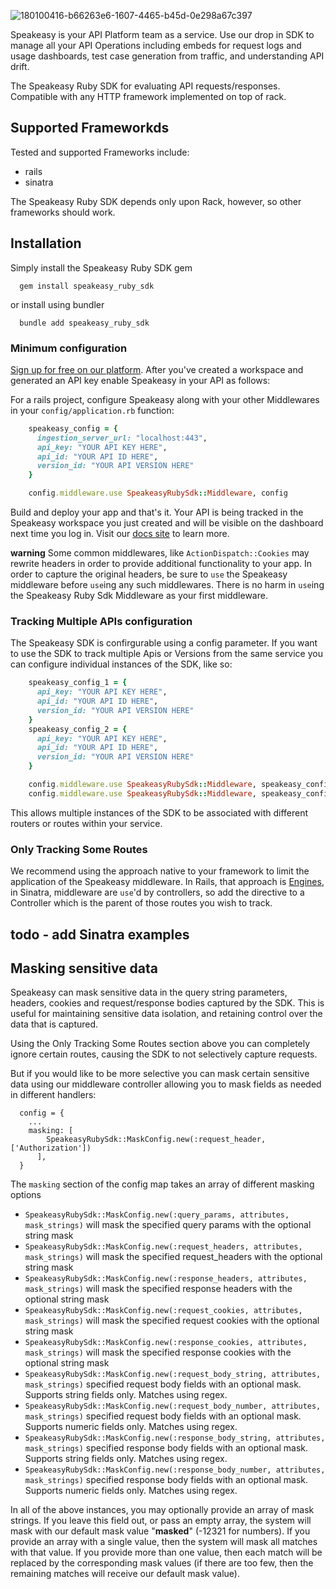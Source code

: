 
![180100416-b66263e6-1607-4465-b45d-0e298a67c397](https://user-images.githubusercontent.com/68016351/181640742-31ab234a-3b39-432e-b899-21037596b360.png)

Speakeasy is your API Platform team as a service. Use our drop in SDK to manage all your API Operations including embeds for request logs and usage dashboards, test case generation from traffic, and understanding API drift.

The Speakeasy Ruby SDK for evaluating API requests/responses. Compatible with any HTTP framework implemented on top of rack.

## Supported Frameworkds

Tested and supported Frameworks include:

* rails
* sinatra

The Speakeasy Ruby SDK depends only upon Rack, however, so other frameworks should work.

## Installation

Simply install the Speakeasy Ruby SDK gem

```
  gem install speakeasy_ruby_sdk
```

or install using bundler

```
  bundle add speakeasy_ruby_sdk
```

### Minimum configuration

[Sign up for free on our platform](https://www.speakeasyapi.dev/). After you've created a workspace and generated an API key enable Speakeasy in your API as follows:

For a rails project, configure Speakeasy along with your other Middlewares in your `config/application.rb` function:

```ruby
    speakeasy_config = {
      ingestion_server_url: "localhost:443",
      api_key: "YOUR API KEY HERE",
      api_id: "YOUR API ID HERE",
      version_id: "YOUR API VERSION HERE"
    }

    config.middleware.use SpeakeasyRubySdk::Middleware, config
```

Build and deploy your app and that's it. Your API is being tracked in the Speakeasy workspace you just created
and will be visible on the dashboard next time you log in. Visit our [docs site](https://docs.speakeasyapi.dev/) to
learn more.

**warning** Some common middlewares, like `ActionDispatch::Cookies` may rewrite headers in order to provide additional functionality to your app.  In order to capture the original headers, be sure to `use` the Speakeasy middleware before `use`ing any such middlewares.  There is no harm in `use`ing the Speakeasy Ruby Sdk Middleware as your first middleware.

### Tracking Multiple APIs configuration

The Speakeasy SDK is confirgurable using a config parameter. If you want to use the SDK to track multiple Apis or Versions from the same service you can configure individual instances of the SDK, like so:

```ruby
    speakeasy_config_1 = {
      api_key: "YOUR API KEY HERE",
      api_id: "YOUR API ID HERE",
      version_id: "YOUR API VERSION HERE"
    }
    speakeasy_config_2 = {
      api_key: "YOUR API KEY HERE",
      api_id: "YOUR API ID HERE",
      version_id: "YOUR API VERSION HERE"
    }

    config.middleware.use SpeakeasyRubySdk::Middleware, speakeasy_config_1
    config.middleware.use SpeakeasyRubySdk::Middleware, speakeasy_config_2
```

This allows multiple instances of the SDK to be associated with different routers or routes within your service.

### Only Tracking Some Routes

We recommend using the approach native to your framework to limit the application of the Speakeasy middleware.  In Rails, that approach is [Engines](https://guides.rubyonrails.org/engines.html), in Sinatra, middleware are `use`'d by controllers, so add the directive to a Controller which is the parent of those routes you wish to track.

## todo - add Sinatra examples

## Masking sensitive data

Speakeasy can mask sensitive data in the query string parameters, headers, cookies and request/response bodies captured by the SDK. This is useful for maintaining sensitive data isolation, and retaining control over the data that is captured.

Using the Only Tracking Some Routes section above you can completely ignore certain routes, causing the SDK to not selectively capture requests.

But if you would like to be more selective you can mask certain sensitive data using our middleware controller allowing you to mask fields as needed in different handlers:

```
  config = {
    ...
    masking: [
        SpeakeasyRubySdk::MaskConfig.new(:request_header, ['Authorization'])
      ],
  }
```
The `masking` section of the config map takes an array of different masking options

  - `SpeakeasyRubySdk::MaskConfig.new(:query_params, attributes, mask_strings)` will mask the specified query params with the optional string mask
  - `SpeakeasyRubySdk::MaskConfig.new(:request_headers, attributes, mask_strings)` will mask the specified request_headers with the optional string mask
  - `SpeakeasyRubySdk::MaskConfig.new(:response_headers, attributes, mask_strings)` will mask the specified response headers with the optional string mask
  - `SpeakeasyRubySdk::MaskConfig.new(:request_cookies, attributes, mask_strings)` will mask the specified request cookies with the optional string mask
  - `SpeakeasyRubySdk::MaskConfig.new(:response_cookies, attributes, mask_strings)` will mask the specified response cookies with the optional string mask
  - `SpeakeasyRubySdk::MaskConfig.new(:request_body_string, attributes, mask_strings)` specified request body fields with an optional mask. Supports string fields only. Matches using regex.
  - `SpeakeasyRubySdk::MaskConfig.new(:request_body_number, attributes, mask_strings)` specified request body fields with an optional mask. Supports numeric fields only. Matches using regex.
  - `SpeakeasyRubySdk::MaskConfig.new(:response_body_string, attributes, mask_strings)` specified response body fields with an optional mask. Supports string fields only. Matches using regex.
  - `SpeakeasyRubySdk::MaskConfig.new(:response_body_number, attributes, mask_strings)` specified response body fields with an optional mask. Supports numeric fields only. Matches using regex.

In all of the above instances, you may optionally provide an array of mask strings.  If you leave this field out, or pass an empty array, the system will mask with our default mask value "__masked__" (-12321 for numbers).  If you provide an array with a single value, then the system will mask all matches with that value.  If you provide more than one value, then each match will be replaced by the corresponding mask values (if there are too few, then the remaining matches will receive our default mask value).